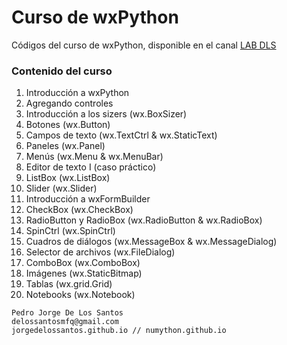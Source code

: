 # Curso de wxPython

Códigos del curso de wxPython, disponible en el canal [LAB DLS](http://www.youtube.com/user/lab2dls)

### Contenido del curso

1. Introducción a wxPython
2. Agregando controles
3. Introducción a los sizers (wx.BoxSizer)
4. Botones (wx.Button)
5. Campos de texto (wx.TextCtrl & wx.StaticText)
6. Paneles (wx.Panel)
7. Menús (wx.Menu & wx.MenuBar)
8. Editor de texto I (caso práctico)
9. ListBox (wx.ListBox)
10. Slider (wx.Slider)
11. Introducción a wxFormBuilder
12. CheckBox (wx.CheckBox)
13. RadioButton y RadioBox (wx.RadioButton & wx.RadioBox)
14. SpinCtrl (wx.SpinCtrl)
15. Cuadros de diálogos (wx.MessageBox & wx.MessageDialog)
16. Selector de archivos (wx.FileDialog)
17. ComboBox (wx.ComboBox)
18. Imágenes (wx.StaticBitmap)
19. Tablas (wx.grid.Grid)
20. Notebooks (wx.Notebook)

```
Pedro Jorge De Los Santos
delossantosmfq@gmail.com
jorgedelossantos.github.io // numython.github.io
```